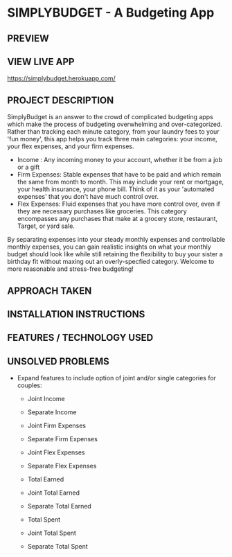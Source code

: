 # SIMPLYBUDGET - A Budgeting App

## PREVIEW

## VIEW LIVE APP
https://simplybudget.herokuapp.com/

## PROJECT DESCRIPTION
SimplyBudget is an answer to the crowd of complicated budgeting apps which make the process of budgeting overwhelming and over-categorized. Rather than tracking each minute category, from your laundry fees to your 
'fun money', this app helps you track three main categories: your income, your flex expenses, and your firm expenses. 

* Income : Any incoming money to your account, whether it be from a job or a gift
* Firm Expenses: Stable expenses that have to be paid and which remain the same from month to month. This may include your rent or mortgage, your health insurance, your phone bill. Think of it as your 'automated expenses' that you don't have much control over. 
* Flex Expenses: Fluid expenses that you have more control over, even if they are necessary purchases like groceries. This category encompasses any purchases that make at a grocery store, restaurant, Target, or yard sale.

By separating expenses into your steady monthly expenses and controllable monthly expenses, you can gain realistic insights on what your monthly budget should look like while still retaining the flexibility to buy your sister a birthday fit without maxing out an overly-specfied category. Welcome to more reasonable and stress-free budgeting!

## APPROACH TAKEN

## INSTALLATION INSTRUCTIONS

## FEATURES / TECHNOLOGY USED

## UNSOLVED PROBLEMS
* Expand features to include option of joint and/or single categories for couples: 
  * Joint Income
  * Separate Income
  * Joint Firm Expenses
  * Separate Firm Expenses
  * Joint Flex Expenses
  * Separate Flex Expenses

  * Total Earned
  * Joint Total Earned
  * Separate Total Earned

  * Total Spent
  * Joint Total Spent
  * Separate Total Spent